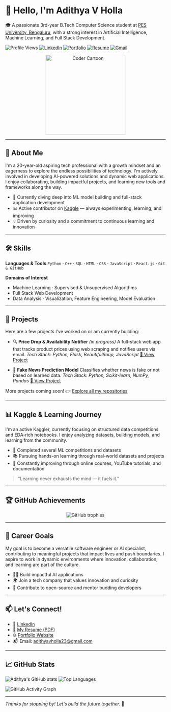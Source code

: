 # 👋 Hello, I'm Adithya V Holla

🎓 A passionate 3rd-year B.Tech Computer Science student at [PES University, Bengaluru](https://www.pes.edu/), with a strong interest in Artificial Intelligence, Machine Learning, and Full Stack Development.

![Profile Views](https://komarev.com/ghpvc/?username=Adithya-Holla&label=Profile%20views&color=0e75b6&style=flat)
[![LinkedIn](https://img.shields.io/badge/LinkedIn-Adithya%20V%20Holla-blue?logo=linkedin)](https://www.linkedin.com/in/adiholla/)
[![Portfolio](https://img.shields.io/badge/Portfolio-HollaAI-green?logo=google-chrome)](https://hollai.onrender.com)
[![Resume](https://img.shields.io/badge/Resume-AdithyaVHolla-orange)]([https://chat.openai.com/share/file-XGrbCsjKWfcgHFHqCp91Qj](https://www.dropbox.com/scl/fi/54gua3ubw7yszbiwhtbfx/Resume4.pdf?rlkey=wbd0gl5g3v0qcijoi0vxq3xhx&st=wfrsrgvw&dl=0))
[![Gmail](https://img.shields.io/badge/Email-adithyavholla23%40gmail.com-red?logo=gmail)](mailto:adithyavholla23@gmail.com)

<p align="center">
  <img src="https://i.pinimg.com/originals/06/f3/aa/06f3aadfba3c4bba2e986463f1e5500c.gif" width="250" alt="Coder Cartoon">
</p>

---

## 🚀 About Me

I'm a 20-year-old aspiring tech professional with a growth mindset and an eagerness to explore the endless possibilities of technology. I'm actively involved in developing AI-powered solutions and dynamic web applications. I enjoy collaborating, building impactful projects, and learning new tools and frameworks along the way.

* 🎯 Currently diving deep into ML model building and full-stack application development
* 📊 Active contributor on [Kaggle](https://www.kaggle.com/) — always experimenting, learning, and improving
* 💡 Driven by curiosity and a commitment to continuous learning and innovation

---

## 🛠️ Skills

**Languages & Tools**
`Python` · `C++` · `SQL` · `HTML` · `CSS` · `JavaScript` · `React.js` · `Git & GitHub`

**Domains of Interest**

* Machine Learning · Supervised & Unsupervised Algorithms
* Full Stack Web Development
* Data Analysis · Visualization, Feature Engineering, Model Evaluation

---

## 📂 Projects

Here are a few projects I've worked on or am currently building:

* 🔍 **Price Drop & Availability Notifier** *(in progress)*
  A full-stack web app that tracks product prices using web scraping and notifies users via email.
  *Tech Stack: Python, Flask, BeautifulSoup, JavaScript*
  [🔗 View Project](#)

* 🤖 **Fake News Prediction Model**
  Classifies whether news is fake or not based on learned data.
  *Tech Stack: Python, Scikit-learn, NumPy, Pandas*
  [🔗 View Project](https://github.com/Hollas-Machine-Learning-Projects/Fake_news_prediction_using_logistic_regression)

More projects coming soon!
👉 [Explore all my repositories](https://github.com/Adithya-Holla)

---

## 📊 Kaggle & Learning Journey

I'm an active Kaggler, currently focusing on structured data competitions and EDA-rich notebooks. I enjoy analyzing datasets, building models, and learning from the community.

* 🥇 Completed several ML competitions and datasets
* 📚 Pursuing hands-on learning through real-world datasets and projects
* 💼 Constantly improving through online courses, YouTube tutorials, and documentation

> "Learning never exhausts the mind — it fuels it."

---

## 🏆 GitHub Achievements

<p align="center">
  <img src="https://github-profile-trophy.vercel.app/?username=adithyaholla&theme=flat&no-frame=true&margin-w=10&column=7" alt="GitHub trophies" />
</p>

---

## 🎯 Career Goals

My goal is to become a versatile software engineer or AI specialist, contributing to meaningful projects that impact lives and push boundaries. I aspire to work in dynamic environments where innovation, collaboration, and learning are part of the culture.

* 👨‍💻 Build impactful AI applications
* 🌍 Join a tech company that values innovation and curiosity
* 🤝 Contribute to open-source and mentor budding developers

---

## 📫 Let's Connect!

* 💼 [LinkedIn](https://www.linkedin.com/in/adiholla/)
* 📂 [My Resume (PDF)](https://www.dropbox.com/scl/fi/54gua3ubw7yszbiwhtbfx/Resume4.pdf?rlkey=wbd0gl5g3v0qcijoi0vxq3xhx&st=wfrsrgvw&dl=0)
* 🌐 [Portfolio Website](https://hollai.onrender.com)
* 📬 Email: [adithyavholla23@gmail.com](mailto:adithyavholla23@gmail.com)

---

## 📈 GitHub Stats

![Adithya's GitHub stats](https://github-readme-stats.vercel.app/api?username=Adithya-Holla&show_icons=true&theme=tokyonight)
![Top Languages](https://github-readme-stats.vercel.app/api/top-langs/?username=Adithya-Holla&layout=compact&theme=default)

![GitHub Activity Graph](https://github-readme-activity-graph.vercel.app/graph?username=Adithya-Holla&theme=tokyo-night)

---

*Thanks for stopping by! Let's build the future together.* 🚀
